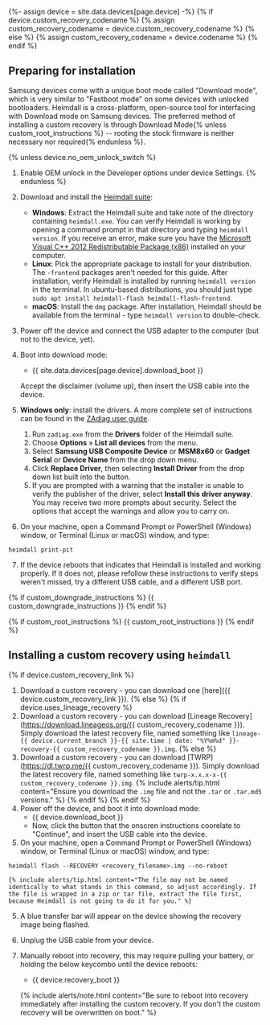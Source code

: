 {%- assign device = site.data.devices[page.device] -%}
{% if device.custom_recovery_codename %}
{% assign custom_recovery_codename = device.custom_recovery_codename %}
{% else %}
{% assign custom_recovery_codename = device.codename %}
{% endif %}

## Preparing for installation

Samsung devices come with a unique boot mode called "Download mode", which is very similar to "Fastboot mode" on some devices with unlocked bootloaders.
Heimdall is a cross-platform, open-source tool for interfacing with Download mode on Samsung devices.
The preferred method of installing a custom recovery is through Download Mode{% unless custom_root_instructions %} -- rooting the stock firmware is neither necessary nor required{% endunless %}.

{% unless device.no_oem_unlock_switch %}
1. Enable OEM unlock in the Developer options under device Settings.
{% endunless %}
2. Download and install the [Heimdall suite](http://glassechidna.com.au/heimdall/#downloads):
    * **Windows**: Extract the Heimdall suite and take note of the directory containing `heimdall.exe`. You can verify Heimdall is working by opening a command
    prompt in that directory and typing `heimdall version`. If you receive an error, make sure you have the
    [Microsoft Visual C++ 2012 Redistributable Package (x86)](https://www.microsoft.com/en-us/download/details.aspx?id=30679) installed on your computer.
    * **Linux**: Pick the appropriate package to install for your distribution. The `-frontend` packages aren't needed for this guide. After installation,
    verify Heimdall is installed by running `heimdall version` in the terminal. In ubuntu-based distributions, you should just type `sudo apt install heimdall-flash heimdall-flash-frontend`.
    * **macOS**: Install the `dmg` package. After installation, Heimdall should be available from the terminal - type `heimdall version` to double-check.
3. Power off the device and connect the USB adapter to the computer (but not to the device, yet).
4. Boot into download mode:

    * {{ site.data.devices[page.device].download_boot }}

    Accept the disclaimer (volume up), then insert the USB cable into the device.
5. **Windows only**: install the drivers. A more complete set of instructions can be found in the [ZAdiag user guide](https://github.com/pbatard/libwdi/wiki/Zadig).
    1. Run `zadiag.exe` from the **Drivers** folder of the Heimdall suite.
    2. Choose **Options** &raquo; **List all devices** from the menu.
    3. Select **Samsung USB Composite Device** or **MSM8x60** or **Gadget Serial** or **Device Name** from the drop down menu.
    4. Click **Replace Driver**, then selecting **Install Driver** from the drop down list built into the button.
    5. If you are prompted with a warning that the installer is unable to verify the publisher of the driver, select **Install this driver anyway**. You may receive two more prompts about security. Select the options that accept the warnings and allow you to carry on.
6. On your machine, open a Command Prompt or PowerShell (Windows) window, or Terminal (Linux or macOS) window, and type:
```
heimdall print-pit
```
7. If the device reboots that indicates that Heimdall is installed and working properly. If it does not, please refollow these instructions to verify steps weren't missed, try a different USB cable, and a different USB port.

{% if custom_downgrade_instructions %}
{{ custom_downgrade_instructions }}
{% endif %}

{% if custom_root_instructions %}
{{ custom_root_instructions }}
{% endif %}

## Installing a custom recovery using `heimdall`

{% if device.custom_recovery_link %}
1. Download a custom recovery - you can download one [here]({{ device.custom_recovery_link }}).
{% else %}
{% if device.uses_lineage_recovery %}
1. Download a custom recovery - you can download [Lineage Recovery](https://download.lineageos.org/{{ custom_recovery_codename }}). Simply download the latest recovery file, named something like `lineage-{{ device.current_branch }}-{{ site.time | date: "%Y%m%d" }}-recovery-{{ custom_recovery_codename }}.img`.
{% else %}
1. Download a custom recovery - you can download [TWRP](https://dl.twrp.me/{{ custom_recovery_codename }}). Simply download the latest recovery file, named something like `twrp-x.x.x-x-{{ custom_recovery_codename }}.img`.
{% include alerts/tip.html content="Ensure you download the `.img` file and not the `.tar` or `.tar.md5` versions." %}
{% endif %}
{% endif %}
2. Power off the device, and boot it into download mode:
    * {{ device.download_boot }}
    * Now, click the button that the onscren instructions coorelate to "Continue", and insert the USB cable into the device.
6. On your machine, open a Command Prompt or PowerShell (Windows) window, or Terminal (Linux or macOS) window, and type:
```
heimdall flash --RECOVERY <recovery_filename>.img --no-reboot
```
    {% include alerts/tip.html content="The file may not be named identically to what stands in this command, so adjust accordingly. If the file is wrapped in a zip or tar file, extract the file first, because Heimdall is not going to do it for you." %}
5. A blue transfer bar will appear on the device showing the recovery image being flashed.
6. Unplug the USB cable from your device.
7. Manually reboot into recovery, this may require pulling your battery, or holding the below keycombo until the device reboots:
    * {{ device.recovery_boot }}

    {% include alerts/note.html content="Be sure to reboot into recovery immediately after installing the custom recovery. If you don't the custom recovery will be overwritten on boot." %}
